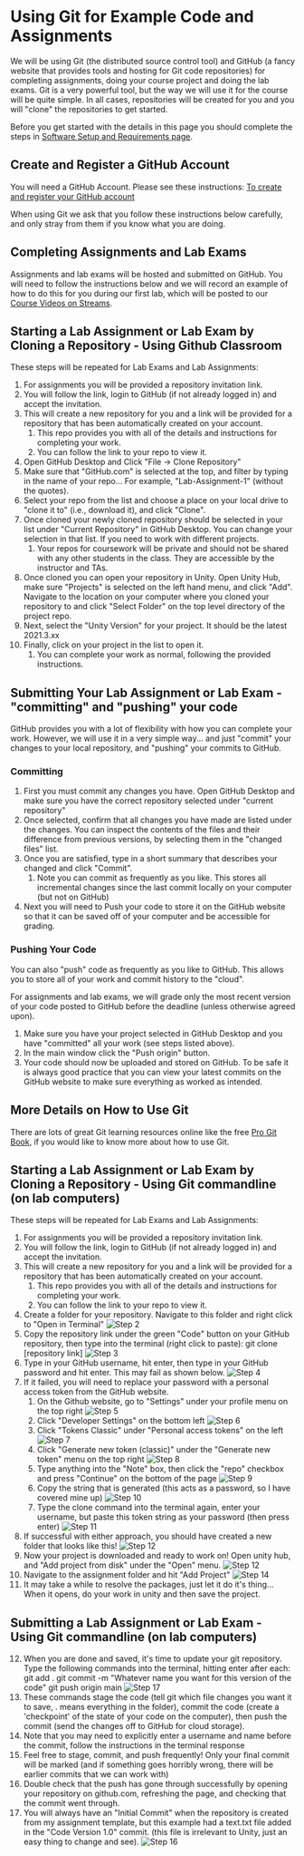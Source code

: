 # Using Git for Example Code and Assignments

We will be using Git (the distributed source control tool) and GitHub (a fancy website that provides tools and hosting for Git code repositories) for completing assignments, doing your course project and doing the lab exams. Git is a very powerful tool, but the way we will use it for the course will be quite simple. In all cases, repositories will be created for you and you will "clone" the repositories to get started.

Before you get started with the details in this page you should complete the steps in [Software Setup and Requirements page](cs2053-requirements-and-setup.md).

## Create and Register a GitHub Account
You will need a GitHub Account. Please see these instructions: [To create and register your GitHub account](https://forms.office.com/Pages/ResponsePage.aspx?id=0m5OJJoz80e5XORTUcGYt2DDxygrQlhCsPZcM-EPthdUMUo0M01XTU9WSkc1UlZFTk1DSUVMWFM2WC4u)

When using Git we ask that you follow these instructions below carefully, and only stray from them if you know what you are doing. 

## Completing Assignments and Lab Exams

Assignments and lab exams will be hosted and submitted on GitHub. You will need to follow the instructions below and we will record an example of how to do this for you during our first lab, which will be posted to our [Course Videos on Streams](https://web.microsoftstream.com/channel/6d4d8bcb-726a-4daf-84f2-27c5fb07df3d). 

## Starting a Lab Assignment or Lab Exam by Cloning a Repository - Using Github Classroom
These steps will be repeated for Lab Exams and Lab Assignments:

1. For assignments you will be provided a repository invitation link.
2. You will follow the link, login to GitHub (if not already logged in) and accept the invitation.
3. This will create a new repository for you and a link will be provided for a repository that has been automatically created on your account.
   1. This repo provides you with all of the details and instructions for completing your work.
   2. You can follow the link to your repo to view it.
4. Open GitHub Desktop and Click "File -> Clone Repository"
5. Make sure that "GitHub.com" is selected at the top, and filter by typing in the name of your repo... For example, "Lab-Assignment-1" (without the quotes).
6. Select your repo from the list and choose a place on your local drive to "clone it to" (i.e., download it), and click "Clone".
7. Once cloned your newly cloned repository should be selected in your list under "Current Repository" in GitHub Desktop. You can change your selection in that list. If you need to work with different projects.
   1. Your repos for coursework will be private and should not be shared with any other students in the class. They are accessible by the instructor and TAs.
8. Once cloned you can open your repository in Unity. Open Unity Hub, make sure "Projects" is selected on the left hand menu, and click "Add". Navigate to the location on your computer where you cloned your repository to and click "Select Folder" on the top level directory of the project repo.
9. Next, select the "Unity Version" for your project. It should be the latest 2021.3.xx 
10. Finally, click on your project in the list to open it.
    1.  You can complete your work as normal, following the provided instructions. 

## Submitting Your Lab Assignment or Lab Exam - "committing" and "pushing" your code

GitHub provides you with a lot of flexibility with how you can complete your work. However, we will use it in a very simple way... and just "commit" your changes to your local repository, and "pushing" your commits to GitHub.

### Committing

1. First you must commit any changes you have. Open GitHub Desktop and make sure you have the correct repository selected under "current repository"
2. Once selected, confirm that all changes you have made are listed under the changes. You can inspect the contents of the files and their difference from previous versions, by selecting them in the "changed files" list.
3. Once you are satisfied, type in a short summary that describes your changed and click "Commit".
   1. Note you can commit as frequently as you like. This stores all incremental changes since the last commit locally on your computer (but not on GitHub)
4. Next you will need to Push your code to store it on the GitHub website so that it can be saved off of your computer and be accessible for grading.

### Pushing Your Code

You can also "push" code as frequently as you like to GitHub. This allows you to store all of your work and commit history to the "cloud".

For assignments and lab exams, we will grade only the most recent version of your code posted to GitHub before the deadline (unless otherwise agreed upon).

1. Make sure you have your project selected in GitHub Desktop and you have "committed" all your work (see steps listed above).
2. In the main window click the "Push origin" button. 
3. Your code should now be uploaded and stored on GitHub. To be safe it is always good practice that you can view your latest commits on the GitHub website to make sure everything as worked as intended.

## More Details on How to Use Git
There are lots of great Git learning resources online like the free [Pro Git Book](https://git-scm.com/book/en/v2), if you would like to know more about how to use Git.

## Starting a Lab Assignment or Lab Exam by Cloning a Repository - Using Git commandline (on lab computers)
These steps will be repeated for Lab Exams and Lab Assignments:

1. For assignments you will be provided a repository invitation link.
2. You will follow the link, login to GitHub (if not already logged in) and accept the invitation.
3. This will create a new repository for you and a link will be provided for a repository that has been automatically created on your account.
   1. This repo provides you with all of the details and instructions for completing your work.
   2. You can follow the link to your repo to view it.
4. Create a folder for your repository. Navigate to this folder and right click to "Open in Terminal" ![Step 2](uploads/images/screenshot2.png)
5. Copy the repository link under the green "Code" button on your GitHub repository, then type into the terminal (right click to paste):
   git clone [repository link]
   ![Step 3](uploads/images/screenshot3.png)
6. Type in your GitHub username, hit enter, then type in your GitHub password and hit enter. This may fail as shown below. ![Step 4](uploads/images/screenshot4.png)
7. If it failed, you will need to replace your password with a personal access token from the GitHub website.
   1. On the Github website, go to "Settings" under your profile menu on the top right ![Step 5](uploads/images/screenshot5.png)
   2. Click "Developer Settings" on the bottom left ![Step 6](uploads/images/screenshot6.png)
   3. Click "Tokens Classic" under "Personal access tokens" on the left ![Step 7](uploads/images/screenshot7b.png)
   4. Click "Generate new token (classic)" under the "Generate new token" menu on the top right ![Step 8](uploads/images/screenshot8b.png)
   5. Type anything into the "Note" box, then click the "repo" checkbox and press "Continue" on the bottom of the page ![Step 9](uploads/images/screenshot9b.png)
   6. Copy the string that is generated (this acts as a password, so I have covered mine up) ![Step 10](uploads/images/screenshot10b.png)
   7. Type the clone command into the terminal again, enter your username, but paste this token string as your password (then press enter) ![Step 11](uploads/images/screenshot11b.png)
8. If successful with either approach, you should have created a new folder that looks like this! ![Step 12](uploads/images/screenshot12b.png)
9. Now your project is downloaded and ready to work on! Open unity hub, and "Add project from disk" under the "Open" menu. ![Step 12](uploads/images/screenshot12b.png)
10. Navigate to the assignment folder and hit "Add Project" ![Step 14](uploads/images/screenshot14b.png)
11. It may take a while to resolve the packages, just let it do it's thing... When it opens, do your work in unity and then save the project.

## Submitting a Lab Assignment or Lab Exam - Using Git commandline (on lab computers)
12. When you are done and saved, it's time to update your git repository. Type the following commands into the terminal, hitting enter after each:
   git add .
   git commit -m "Whatever name you want for this version of the code"
   git push origin main
   ![Step 17](uploads/images/screenshot17.png)
13. These commands stage the code (tell git which file changes you want it to save, . means everything in the folder), commit the code (create a 'checkpoint' of the state of your code on the computer), then push the commit (send the changes off to GitHub for cloud storage).
   1. Note that you may need to explicitly enter a username and name before the commit, follow the instructions in the terminal response
   2. Feel free to stage, commit, and push frequently! Only your final commit will be marked (and if something goes horribly wrong, there will be earlier commits that we can work with)
14. Double check that the push has gone through successfully by opening your repository on github.com, refreshing the page, and checking that the commit went through.
   1. You will always have an "Initial Commit" when the repository is created from my assignment template, but this example had a text.txt file added in the "Code Version 1.0" commit. (this file is irrelevant to Unity, just an easy thing to change and see). ![Step 16](uploads/images/screenshot16b.png)